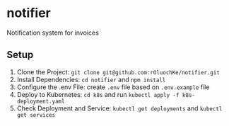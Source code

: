# notifier

Notification system for invoices

## Setup

1. Clone the Project: `git clone git@github.com:rOluochKe/notifier.git`
2. Install Dependencies: `cd notifier` and `npm install`
3. Configure the .env File: create `.env` file based on `.env.example` file
4. Deploy to Kubernetes: `cd k8s` and run `kubectl apply -f k8s-deployment.yaml`
5. Check Deployment and Service: `kubectl get deployments` and `kubectl get services`
